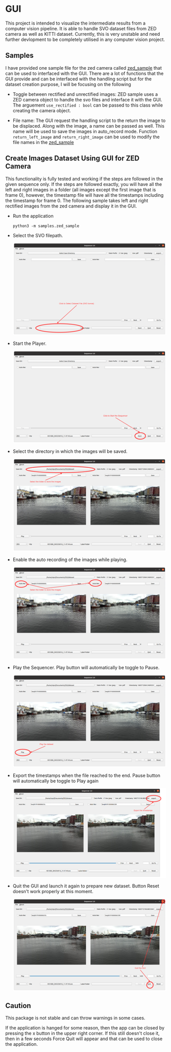 # GUI
This project is intended to visualize the intermediate results from a computer vision pipeline. It is able to handle SVO dataset files from ZED camera as well as KITTI dataset. Currently, this is very unstable and need further devlopment to be completely utilised in any computer vision project. 

## Samples
I have provided one sample file for the zed camera called [zed_sample](samples/zed_sample.py)  that can be used to interfaced with the GUI. There are a lot of functions that the GUI provide and can be interfaced with the handling script but for the dataset creation purpose, I will be focusing on the following 

- Toggle between rectified and unrectified images:
  ZED sample uses a ZED camera object to handle the svo files and interface it with the GUI. The arguement ```use_rectified : bool``` can be passed to this class while creating the camera object.

- File name:
  The GUI request the handling script to the return the image to be displaced. Along with the image, a name can be passed as well. This name will be used to save the images in auto_record mode. Function ```return_left_image``` and ```return_right_image``` can be used to modify the file names in the [zed_sample](samples/zed_sample.py)

## Create Images Dataset Using GUI for ZED Camera
This functionality is fully tested and working if the steps are followed in the given sequence only. If the steps are followed exactly, you will have all the left and right images in a folder (all images except the first image that is frame 0), however, the timestamp file will have all the timestamps including the timestamp for frame 0. The following sample takes left and right rectified images from the zed camera and display it in the GUI.

- Run the application
  ```
  python3 -m samples.zed_sample
  ```
- Select the SVO filepath.

  <img src="images/zed-select-dataset-file-marked.png" alt="zed-select-dataset-file-marked.png" title="Image">
- Start the Player.

  <img src="images/zed-start-marked.png" alt="zed-start-marked.png" title="Image">
- Select the directory in which the images will be saved.

  <img src="images/zed-select-save-folder-marked.png" alt="zed-select-save-folder-marked.png" title="Image">
- Enable the auto recording of the images while playing.

  <img src="images/zed-auto-record-marked.png" alt="zed-auto-record-marked.png" title="Image">
- Play the Sequencer. Play button will automatically be toggle to Pause. 

  <img src="images/zed-play-marked.png" alt="zed-play-marked.png" title="Image">
- Export the timestamps when the file reached to the end. Pause button will automatically be toggle to Play again

  <img src="images/zed-timestamp-export-marked.png" alt="zed-timestamp-export-marked.png" title="Image">
- Quit the GUI and launch it again to prepare new dataset. Button Reset doesn't work properly at this moment. 

  <img src="images/zed-quit-marked.png" alt="zed-quit-marked.png" title="Image">

## Caution
This package is not stable and can throw warnings in some cases.

If the application is hanged for some reason, then the app can be closed by pressing the x button in the upper right corner. If this still doesn't close it, then in a few seconds Force Quit will appear and that can be used to close the application. 